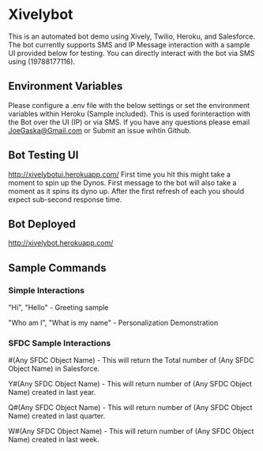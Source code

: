 # Xivelybot

This is an automated bot demo using Xively, Twilio, Heroku, and Salesforce.  The bot currently supports SMS and IP
Message interaction with a sample UI provided below for testing.  You can directly interact with the bot via SMS
using (19788177116).

## Environment Variables
Please configure a .env file with the below settings or set the environment variables within Heroku (Sample included).
This is used forinteraction with the Bot over the UI (IP) or via SMS.  If you have any questions please email
JoeGaska@Gmail.com or Submit an issue wihtin Github.

## Bot Testing UI
http://xivelybotui.herokuapp.com/ First time you hit this might take a moment to spin up the Dynos.  First message
to the bot will also take a moment as it spins its dyno up.  After the first refresh of each you should expect
sub-second response time.

## Bot Deployed
http://xivelybot.herokuapp.com/

## Sample Commands

### Simple Interactions
"Hi", "Hello" - Greeting sample

"Who am I", "What is my name" - Personalization Demonstration

### SFDC Sample Interactions
\#(Any SFDC Object Name) - This will return the Total number of (Any SFDC Object Name) in Salesforce.

Y\#(Any SFDC Object Name) - This will return number of (Any SFDC Object Name) created in last year.

Q\#(Any SFDC Object Name) - This will return number of (Any SFDC Object Name) created in last quarter.

W\#(Any SFDC Object Name) - This will return number of (Any SFDC Object Name) created in last week.
